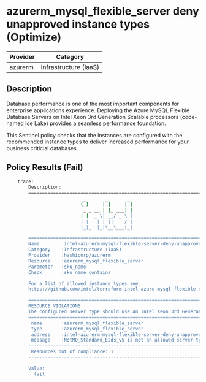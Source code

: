 # azurerm_mysql_flexible_server deny unapproved instance types (Optimize)

| Provider            | Category                 |
|---------------------|--------------------------|
| azurerm             | Infrastructure (IaaS)    |

## Description

Database performance is one of the most important components for enterprise applications experience. Deploying the Azure MySQL Flexible Database Servers on Intel Xeon 3rd Generation Scalable processors (code-named Ice Lake) provides a seamless performance foundation.

This Sentinel policy checks that the instances are configured with the recommended instance types to deliver increased performance for your business criticial databases.

## Policy Results (Fail)

```bash
    trace:
        Description:
        ========================================================================
                            _       _       _
                           (_)     | |     | |
                            _ _ __ | |_ ___| |
                           | | '_ \| __/ _ \ |
                           | | | | | ||  __/ |
                           |_|_| |_|\__\___|_|

        ========================================================================
        Name        :intel-azurerm-mysql-flexible-server-deny-unapproved-instance-types.sentinel
        Category    :Infrastructure (IaaS)
        Provider    :hashicorp/azurerm
        Resource    :azurerm_mysql_flexible_server
        Parameter   :sku_name
        Check       :sku_name contains

        For a list of allowed instance types see:
        https://github.com/intel/terraform-intel-azure-mysql-flexible-server/blob/main/policies.md

        ========================================================================
        RESOURCE VIOLATIONS
        The configured server type should use an Intel Xeon 3rd Generation Scalable processor (code-named Ice Lake)
        ========================================================================
         name       :azurerm_mysql_flexible_server
         type       :azurerm_mysql_flexible_server
         address    :intel-azurerm-mysql-flexible-server-deny-unapproved-instance-types.azurerm_mysql_flexible_server.appservice
         message    :NotMO_Standard_E2ds_v5 is not an allowed server type.
        ------------------------------------------------------------------------
         Resources out of compliance: 1
        ------------------------------------------------------------------------

        Value:
          fail
```

